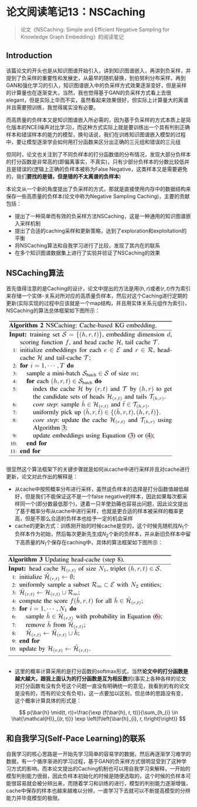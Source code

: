 # 论文阅读笔记13：NSCaching

> 论文《NSCaching: Simple and Efficient Negative Sampling for Knowledge Graph Embedding》的阅读笔记

## Introduction

该篇论文的开头也是从知识图谱开始引入，讲到知识图谱嵌入，再讲到负采样，并提到了负采样的重要性和发展史，从最早的随机替换，到伯努利分布采样，再到GAN和强化学习的引入，知识图谱嵌入中的负采样方式效果逐渐变好，但是采样的计算量也在逐渐变大，当然，我也觉得基于GAN的负采样方式看上去很elegant，但是实际上华而不实，虽然看起来效果很好，但实际上计算量大的离谱并且需要预训练，我觉得属实没有必要。

而高质量的负样本又是知识图谱嵌入所必需的，因为基于负采样的方式本质上是简化版本的NCE(噪声对比学习)，而这种方式实际上就是要训练出一个具有判别正确样本和错误样本的能力的模型，换句话说，我们在训练知识图谱嵌入模型的过程中，要让模型逐渐学会如何用打分函数来区分出正确的三元组和错误的三元组

但同时，论文也关注到了不同负样本的打分函数值的分布情况，发现大部分负样本的打分函数是非常高的(即偏离事实，不真实)，只有少部分负样本的分数比较低并且是错误的(逻辑上正确的负样本被称为False Negative，这类样本又是需要避免的，我们**要找的是错，但是错的不太离谱的负样本**)

本论文从一个新的角度提出了负采样的方式，那就是直接使用内存中的数据结构来保存一些高质量的负样本(论文中称为Negative Sampling Caching)，主要的贡献包括：

- 提出了一种简单而有效的负采样方法NSCaching，这是一种通用的知识图谱嵌入采样机制
- 提出了合适的caching采样和更新策略，达到了exploration和exploitation的平衡
- 将NSCaching算法和自我学习进行了比较，发现了其内在的联系
- 在多个知识图谱数据集上进行了实验并验证了NSCaching的效果

## NSCaching算法

首先值得注意的是Caching的设计，论文中提出的方法是用$(h,r)$或者$(r,t)$作为索引来存储一个实体-关系对所对应的高质量负样本，然后对这个Caching进行定期的更新(实际实现的过程中应该就是一个map结构，并且用实体关系元组作为索引)，NSCaching的算法总体框架如下图所示：

<img src="static/image-20210817113054786.png" alt="image-20210817113054786" style="zoom:50%;" />

很显然这个算法框架下的关键步骤就是如何从cache中进行采样并且对cache进行更新，论文对此作出的解释是：

- 从cache中按照概率分布进行采样，虽然说负样本的选择是打分函数值越低越好，但是我们不能保证这不是一个false negative的样本，因此如果每次都采样同一个(即分数最低那个)，逮着一只羊使劲薅也容易出问题，因此论文提出了基于概率分布从cache中进行采样，也就是更合适的样本被采样的概率更高，但是不那么合适的负样本也给予一定的机会采样
- cache的更新方式：训练刚开始的时候cache是空的，这个时候先随机找$N_1$个负样本作为初始，然后每次更新先生成$N_2$个新的负样本，并从新旧负样本中留下高质量的$N_1$个保存在caching中，具体的算法框架如下图所示：

<img src="static/image-20210817115127557.png" alt="image-20210817115127557" style="zoom:50%;" />

- 这里的概率计算采用的是打分函数的softmax形式，当然**论文中的打分函数是越大越大，跟我上面认为的打分函数是互为相反数**的(事实上各种各样的论文对打分函数有没有负号这个问题一直没有明确统一的意见，我看到的有的论文是没有的，而有的论文有负号)，这一点要加以区别，但总体的思路没有变，这个概率计算具体的形式是：

$$
p(\bar{h} \mid(t, r))=\frac{\exp (f(\bar{h}, r, t))}{\sum_{h_{i} \in \hat{\mathcal{H}}_{(r, t)}} \exp \left(f\left(\bar{h}_{i}, r, t\right)\right)}
$$

## 和自我学习(Self-Pace Learning)的联系

自我学习的核心思路是一开始先学习简单的容易学的数据，然后再逐渐学习难学的数据，有一个循序渐进的学习过程，基于GAN的负采样方式很明显受到了这种学习方式的影响，而本论文提出的Caching机制也可以用自我学习来解释，一开始的模型判别能力很弱，因此负样本初始化的时候是随便选取的，这个时候的负样本可能很容易就会被分辨出来，而随着学习和训练的进行，模型的判别能力逐渐增强，cache中保存的样本也越来越难以分辨，一直学习下去就可以不断提高模型的分辨能力并毕竟模型的极限。